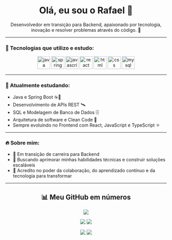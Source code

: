 <h1 align="center">Olá, eu sou o Rafael 👋</h1>

<p align="center">
Desenvolvedor em transição para Backend, apaixonado por tecnologia, inovação e resolver problemas através do código. 🚀
</p>

---

### 🚀 Tecnologias que utilizo e estudo:

<div align="center">
  <img src="https://cdn.jsdelivr.net/gh/devicons/devicon/icons/java/java-original.svg" height="40" alt="java logo" />
  <img src="https://cdn.jsdelivr.net/gh/devicons/devicon/icons/spring/spring-original.svg" height="40" alt="spring logo" />
  <img src="https://cdn.jsdelivr.net/gh/devicons/devicon/icons/javascript/javascript-original.svg" height="40" alt="javascript logo" />
  <img src="https://cdn.jsdelivr.net/gh/devicons/devicon/icons/react/react-original.svg" height="40" alt="react logo" />
  <img src="https://cdn.jsdelivr.net/gh/devicons/devicon/icons/html5/html5-original.svg" height="40" alt="html logo" />
  <img src="https://cdn.jsdelivr.net/gh/devicons/devicon/icons/css3/css3-original.svg" height="40" alt="css logo" />
  <img src="https://cdn.jsdelivr.net/gh/devicons/devicon/icons/mysql/mysql-original.svg" height="40" alt="mysql logo" />
</div>

---

### 🌱 Atualmente estudando:
- Java e Spring Boot ☕🌱
- Desenvolvimento de APIs REST 🛰️
- SQL e Modelagem de Banco de Dados 🗄️
- Arquitetura de software e Clean Code 🧠
- Sempre evoluindo no Frontend com React, JavaScript e TypeScript ⚛️

---

### 🔥 Sobre mim:
- 🔭 Em transição de carreira para Backend
- 🚀 Buscando aprimorar minhas habilidades técnicas e construir soluções escaláveis
- 🤝 Acredito no poder da colaboração, do aprendizado contínuo e da tecnologia para transformar

---

<h2 align="center">📊 Meu GitHub em números</h2>

<p align="center">
  <img src="https://github-profile-summary-cards.vercel.app/api/cards/profile-details?username=unkdep&theme=github_dark" />
</p>

<p align="center">
  <img src="https://github-profile-summary-cards.vercel.app/api/cards/repos-per-language?username=unkdep&theme=github_dark" />
  <img src="https://github-profile-summary-cards.vercel.app/api/cards/most-commit-language?username=unkdep&theme=github_dark" />
</p>

<p align="center">
  <img src="https://github-profile-summary-cards.vercel.app/api/cards/stats?username=unkdep&theme=github_dark" />
  <img src="https://github-profile-summary-cards.vercel.app/api/cards/productive-time?username=unkdep&theme=github_dark&utcOffset=-3" />
</p>
